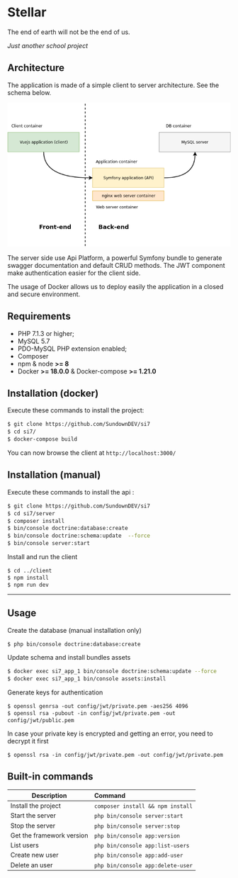 # Stellar

The end of earth will not be the end of us.

*Just another school project*

Architecture
------------

The application is made of a simple client to server architecture. See the schema below.

<p align="center"><img src="./docs/archi1.png" alt="architecture picture"></p>

The server side use Api Platform, a powerful Symfony bundle to generate swagger documentation and default CRUD methods. The JWT component make authentication easier for the client side.

The usage of Docker allows us to deploy easily the application in a closed and secure environment.

Requirements
------------

  * PHP 7.1.3 or higher;
  * MySQL 5.7
  * PDO-MySQL PHP extension enabled;
  * Composer
  * npm & node **>= 8**
  * Docker **>= 18.0.0** & Docker-compose **>= 1.21.0**

Installation (docker)
------------

Execute these commands to install the project:

```bash
$ git clone https://github.com/SundownDEV/si7
$ cd si7/
$ docker-compose build
```

You can now browse the client at `http://localhost:3000/`

Installation (manual)
------------

Execute these commands to install the api :

```bash
$ git clone https://github.com/SundownDEV/si7
$ cd si7/server
$ composer install
$ bin/console doctrine:database:create
$ bin/console doctrine:schema:update  --force
$ bin/console server:start
```

Install and run the client

```
$ cd ../client
$ npm install
$ npm run dev
```

<hr>

Usage
-----

Create the database (manual installation only)

```
$ php bin/console doctrine:database:create
```

Update schema and install bundles assets

```bash
$ docker exec si7_app_1 bin/console doctrine:schema:update --force
$ docker exec si7_app_1 bin/console assets:install
```

Generate keys for authentication

```
$ openssl genrsa -out config/jwt/private.pem -aes256 4096
$ openssl rsa -pubout -in config/jwt/private.pem -out config/jwt/public.pem
```

In case your private key is encrypted and getting an error, you need to decrypt it first

```
$ openssl rsa -in config/jwt/private.pem -out config/jwt/private.pem
```

Built-in commands
-----

|     Description    | Command           |
| ------------- |:-------------|
| Install the project | `composer install && npm install`      |
| Start the server      | `php bin/console server:start` |
| Stop the server      | `php bin/console server:stop`      |
| Get the framework version      | `php bin/console app:version`      |
| List users      | `php bin/console app:list-users`      |
| Create new user      | `php bin/console app:add-user`      |
| Delete an user      | `php bin/console app:delete-user`      |
